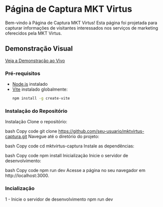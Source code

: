 # Página de Captura MKT Virtus

Bem-vindo à Página de Captura MKT Virtus! Esta página foi projetada para capturar informações de visitantes interessados nos serviços de marketing oferecidos pela MKT Virtus.

## Demonstração Visual

[Veja a Demonstração ao Vivo](https://oyagomoreira.com/)

### Pré-requisitos

- [Node.js](https://nodejs.org/) instalado
- [Vite](https://vitejs.dev/) instalado globalmente:
  ```bash
  npm install -g create-vite

### Instalação do Repositório

Instalação
Clone o repositório:

bash
Copy code
git clone https://github.com/seu-usuario/mktvirtus-captura.git
Navegue até o diretório do projeto:

bash
Copy code
cd mktvirtus-captura
Instale as dependências:

bash
Copy code
npm install
Inicialização
Inicie o servidor de desenvolvimento:

bash
Copy code
npm run dev
Acesse a página no seu navegador em http://localhost:3000.

### Incialização

  1 - Inicie o servidor de desenvolvimento
    npm run dev


